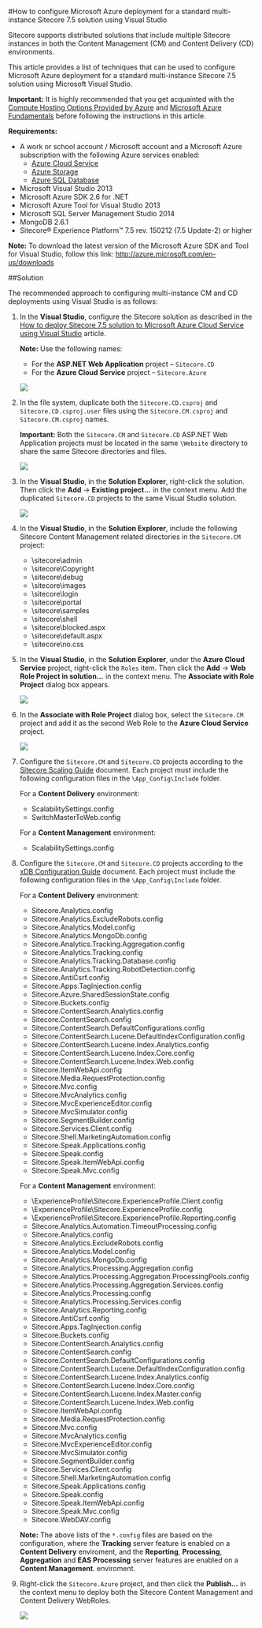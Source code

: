 #How to configure Microsoft Azure deployment for a standard multi-instance Sitecore 7.5 solution using Visual Studio

Sitecore supports distributed solutions that include multiple Sitecore instances in both the Content Management (CM) and Content Delivery (CD) environments.

This article provides a list of techniques that can be used to configure Microsoft Azure deployment for a standard multi-instance Sitecore 7.5 solution using Microsoft Visual Studio.

**Important:** It is highly recommended that you get acquainted with the [Compute Hosting Options Provided by Azure](http://azure.microsoft.com/en-us/documentation/articles/fundamentals-application-models/) and [Microsoft Azure Fundamentals](http://www.microsoftvirtualacademy.com/colleges/Azure-fundamentals) before following the instructions in this article.

**Requirements:**
- A work or school account / Microsoft account and a Microsoft Azure subscription with the following Azure services enabled:
  - [Azure Cloud Service](https://msdn.microsoft.com/en-us/library/azure/jj155995.aspx)
  - [Azure Storage](https://msdn.microsoft.com/en-us/library/azure/gg433040.aspx)
  - [Azure SQL Database](https://msdn.microsoft.com/en-us/library/azure/ee336279.aspx)
- Microsoft Visual Studio 2013
- Microsoft Azure SDK 2.6 for .NET
- Microsoft Azure Tool for Visual Studio 2013 
- Microsoft SQL Server Management Studio 2014
- MongoDB 2.6.1
- Sitecore® Experience Platform™ 7.5 rev. 150212 (7.5 Update-2) or higher

**Note:** To download the latest version of the Microsoft Azure SDK and Tool for Visual Studio, follow this link: http://azure.microsoft.com/en-us/downloads

##Solution

The recommended approach to configuring multi-instance CM and CD deployments using Visual Studio is as follows:

1. In the **Visual Studio**, configure the Sitecore solution as described in the [How to deploy Sitecore 7.5 solution to Microsoft Azure Cloud Service using Visual Studio](how-to-deploy-sitecore-75-solution-to-microsoft-azure-cloud-service-using-visual-studio.md) article.

   **Note:** Use the following names:
   - For the **ASP.NET Web Application** project – `Sitecore.CD`
   - For the **Azure Cloud Service** project – `Sitecore.Azure`
  
   ![](./media/how-to-configure-microsoft-azure-deployment-for-a-standard-multi-instance-sitecore-75-solution-using-visual-studio/VS-01.png)

2. In the file system, duplicate both the `Sitecore.CD.csproj` and `Sitecore.CD.csproj.user` files using the `Sitecore.CM.csproj` and `Sitecore.CM.csproj` names.

   **Important:** Both the `Sitecore.CM` and `Sitecore.CD` ASP.NET Web Application projects must be located in the same `\Website` directory to share the same Sitecore directories and files.

   ![](./media/how-to-configure-microsoft-azure-deployment-for-a-standard-multi-instance-sitecore-75-solution-using-visual-studio/VS-02.png)

3. In the **Visual Studio**, in the **Solution Explorer**, right-click the solution. Then click the **Add** -> **Existing project...** in the context menu. Add the duplicated `Sitecore.CD` projects to the same Visual Studio solution.

   ![](./media/how-to-configure-microsoft-azure-deployment-for-a-standard-multi-instance-sitecore-75-solution-using-visual-studio/VS-03.png)

4. In the **Visual Studio**, in the **Solution Explorer**, include the following Sitecore Content Management related directories in the `Sitecore.CM` project:
   
   - \sitecore\admin
   - \sitecore\Copyright
   - \sitecore\debug
   - \sitecore\images
   - \sitecore\login
   - \sitecore\portal
   - \sitecore\samples
   - \sitecore\shell
   - \sitecore\blocked.aspx
   - \sitecore\default.aspx
   - \sitecore\no.css

5. In the **Visual Studio**, in the **Solution Explorer**, under the **Azure Cloud Service** project, right-click the `Roles` item. Then click the **Add** -> **Web Role Project in solution...** in the context menu. The **Associate with Role Project** dialog box appears.

   ![](./media/how-to-configure-microsoft-azure-deployment-for-a-standard-multi-instance-sitecore-75-solution-using-visual-studio/VS-04.png)

6. In the **Associate with Role Project** dialog box, select the `Sitecore.CM` project and add it as the second Web Role to the **Azure Cloud Service** project.

   ![](./media/how-to-configure-microsoft-azure-deployment-for-a-standard-multi-instance-sitecore-75-solution-using-visual-studio/VS-05.png)

7. Configure the `Sitecore.CM` and `Sitecore.CD` projects according to the [Sitecore Scaling Guide](http://sdn.sitecore.net/Reference/Sitecore%207/Scaling%20Guide.aspx) document. Each project must include the following configuration files in the `\App_Config\Include` folder.

   For a **Content Delivery** environment: 
   - ScalabilitySettings.config
   - SwitchMasterToWeb.config
     
   For a **Content Management** environment:
   - ScalabilitySettings.config
     
8. Configure the `Sitecore.CM` and `Sitecore.CD` projects according to the [xDB Configuration Guide](https://sdn.sitecore.net/SDN5/Reference/Sitecore%207/xDB%20Configuration%20Guide.aspx) document. Each project must include the following configuration files in the `\App_Config\Include` folder. 
   
   For a **Content Delivery** environment:
   - Sitecore.Analytics.config
   - Sitecore.Analytics.ExcludeRobots.config
   - Sitecore.Analytics.Model.config
   - Sitecore.Analytics.MongoDb.config
   - Sitecore.Analytics.Tracking.Aggregation.config
   - Sitecore.Analytics.Tracking.config
   - Sitecore.Analytics.Tracking.Database.config
   - Sitecore.Analytics.Tracking.RobotDetection.config
   - Sitecore.AntiCsrf.config
   - Sitecore.Apps.TagInjection.config
   - Sitecore.Azure.SharedSessionState.config
   - Sitecore.Buckets.config
   - Sitecore.ContentSearch.Analytics.config
   - Sitecore.ContentSearch.config
   - Sitecore.ContentSearch.DefaultConfigurations.config
   - Sitecore.ContentSearch.Lucene.DefaultIndexConfiguration.config
   - Sitecore.ContentSearch.Lucene.Index.Analytics.config
   - Sitecore.ContentSearch.Lucene.Index.Core.config
   - Sitecore.ContentSearch.Lucene.Index.Web.config
   - Sitecore.ItemWebApi.config
   - Sitecore.Media.RequestProtection.config
   - Sitecore.Mvc.config
   - Sitecore.MvcAnalytics.config
   - Sitecore.MvcExperienceEditor.config
   - Sitecore.MvcSimulator.config
   - Sitecore.SegmentBuilder.config
   - Sitecore.Services.Client.config
   - Sitecore.Shell.MarketingAutomation.config
   - Sitecore.Speak.Applications.config
   - Sitecore.Speak.config
   - Sitecore.Speak.ItemWebApi.config
   - Sitecore.Speak.Mvc.config
     
   For a **Content Management** environment:
   - \ExperienceProfile\Sitecore.ExperienceProfile.Client.config
   - \ExperienceProfile\Sitecore.ExperienceProfile.config
   - \ExperienceProfile\Sitecore.ExperienceProfile.Reporting.config
   - Sitecore.Analytics.Automation.TimeoutProcessing.config
   - Sitecore.Analytics.config
   - Sitecore.Analytics.ExcludeRobots.config
   - Sitecore.Analytics.Model.config
   - Sitecore.Analytics.MongoDb.config
   - Sitecore.Analytics.Processing.Aggregation.config
   - Sitecore.Analytics.Processing.Aggregation.ProcessingPools.config
   - Sitecore.Analytics.Processing.Aggregation.Services.config
   - Sitecore.Analytics.Processing.config
   - Sitecore.Analytics.Processing.Services.config
   - Sitecore.Analytics.Reporting.config
   - Sitecore.AntiCsrf.config
   - Sitecore.Apps.TagInjection.config
   - Sitecore.Buckets.config
   - Sitecore.ContentSearch.Analytics.config
   - Sitecore.ContentSearch.config
   - Sitecore.ContentSearch.DefaultConfigurations.config
   - Sitecore.ContentSearch.Lucene.DefaultIndexConfiguration.config
   - Sitecore.ContentSearch.Lucene.Index.Analytics.config
   - Sitecore.ContentSearch.Lucene.Index.Core.config
   - Sitecore.ContentSearch.Lucene.Index.Master.config
   - Sitecore.ContentSearch.Lucene.Index.Web.config
   - Sitecore.ItemWebApi.config
   - Sitecore.Media.RequestProtection.config
   - Sitecore.Mvc.config
   - Sitecore.MvcAnalytics.config
   - Sitecore.MvcExperienceEditor.config
   - Sitecore.MvcSimulator.config
   - Sitecore.SegmentBuilder.config
   - Sitecore.Services.Client.config
   - Sitecore.Shell.MarketingAutomation.config
   - Sitecore.Speak.Applications.config
   - Sitecore.Speak.config
   - Sitecore.Speak.ItemWebApi.config
   - Sitecore.Speak.Mvc.config
   - Sitecore.WebDAV.config
   
   **Note:** The above lists of the `*.config` files are based on the configuration, where the **Tracking** server feature is enabled on a **Content Delivery** enviroment, and the **Reporting**, **Processing**, **Aggregation** and **EAS Processing** server features are enabled on a **Content Management**. enviroment.
 
8. Right-click the `Sitecore.Azure` project, and then click the **Publish...** in the context menu to deploy both the Sitecore Content Management and Content Delivery WebRoles.

   ![](./media/how-to-configure-microsoft-azure-deployment-for-a-standard-multi-instance-sitecore-75-solution-using-visual-studio/VS-06.png)